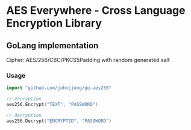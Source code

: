 # AES Everywhere - Cross Language Encryption Library

## GoLang implementation

Cipher: AES/256/CBC/PKCS5Padding with random generated salt


### Usage

```go
import "github.com/johnjjung/go-aes256"

// encryption
aes256.Encrypt("TEXT", "PASSWORD")

// decryption
aes256.Decrypt("ENCRYPTED", "PASSWORD")
```
